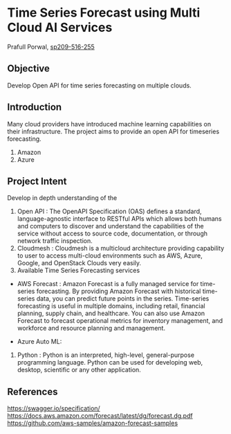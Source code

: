 # Time Series Forecast using Multi Cloud AI Services

Prafull Porwal, [sp209-516-255](https://github.com/cloudmesh-community/sp20-516-255/tree/master/Cloudmesh-OpenAPI/report.md)

## Objective

Develop Open API for time series forecasting on multiple clouds.

## Introduction

Many cloud providers have introduced machine learning capabilities on their infrastructure.
The project aims to provide an open API for timeseries forecasting. 

1. Amazon
1. Azure 

## Project Intent 

Develop in depth understanding of the 

1. Open API : The OpenAPI Specification (OAS) defines a standard, language-agnostic interface to RESTful APIs which allows both humans and computers to discover and understand the capabilities of the service without access to source code, documentation, or through network traffic inspection. 
1. Cloudmesh : Cloudmesh is a multicloud architecture providing capability to user to access multi-cloud environments such as AWS, Azure, Google, and OpenStack Clouds very easily. 
1. Available Time Series Forecasting services


* AWS Forecast : Amazon Forecast is a fully managed service for time-series forecasting. By providing Amazon Forecast
with historical time-series data, you can predict future points in the series. Time-series forecasting is
useful in multiple domains, including retail, financial planning, supply chain, and healthcare. You can
also use Amazon Forecast to forecast operational metrics for inventory management, and workforce and
resource planning and management.

* Azure Auto ML: 
1. Python : Python is an interpreted, high-level, general-purpose programming language. Python can be used for developing web, desktop, scientific or any other application.

## References
https://swagger.io/specification/
https://docs.aws.amazon.com/forecast/latest/dg/forecast.dg.pdf
https://github.com/aws-samples/amazon-forecast-samples


